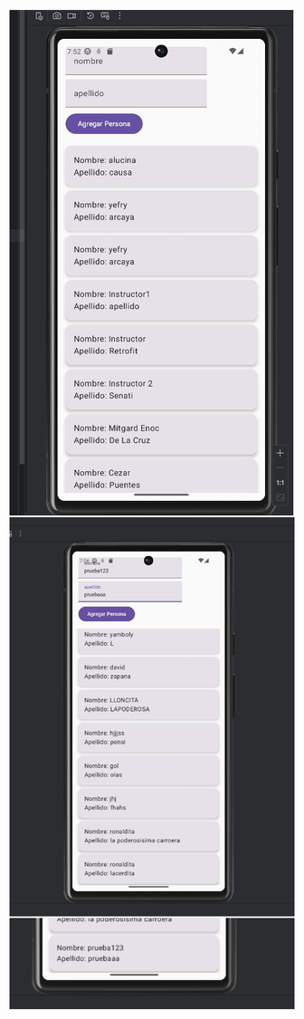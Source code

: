![imagen](https://github.com/RogerJackD/kotlin-apirest/blob/main/Captura%20de%20pantalla%202025-04-04%20145310.jpg)
![imagen](https://github.com/RogerJackD/kotlin-apirest/blob/main/Captura%20de%20pantalla%202025-04-04%20145646.jpg)
![imagen](https://github.com/RogerJackD/kotlin-apirest/blob/main/Captura%20de%20pantalla%202025-04-04%20145716.jpg)

